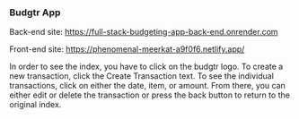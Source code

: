### Budgtr App

Back-end site: https://full-stack-budgeting-app-back-end.onrender.com

Front-end site: https://phenomenal-meerkat-a9f0f6.netlify.app/

In order to see the index, you have to click on the budgtr logo. To create a new transaction, click the Create Transaction text. To see the individual transactions, click on either the date, item, or amount. From there, you can either edit or delete the transaction or press the back button to return to the original index.